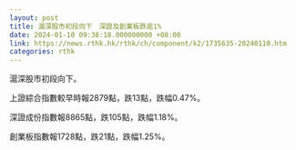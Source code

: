 ```yaml
---
layout: post
title: 滬深股市初段向下　深證及創業板跌逾1%
date: 2024-01-10 09:38:18.000000000 +08:00
link: https://news.rthk.hk/rthk/ch/component/k2/1735635-20240110.htm
categories: rthk
---
```


滬深股市初段向下。

上證綜合指數較早時報2879點，跌13點，跌幅0.47%。

深證成份指數報8865點，跌105點，跌幅1.18%。

創業板指數報1728點，跌21點，跌幅1.25%。
